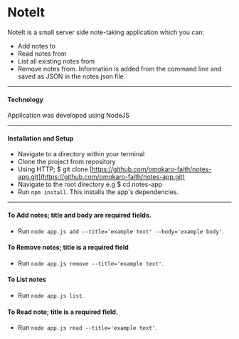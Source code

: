 # NoteIt

NoteIt is a small server side note-taking application which you can:
- Add notes to
- Read notes from
- List all existing notes from
- Remove notes from.
Information is added from the command line and saved as JSON in the notes.json file.
***
#### Technology
Application was developed using NodeJS
***
#### Installation and Setup
- Navigate to a directory within your terminal
- Clone the project from repository
- Using HTTP; $ git clone [https://github.com/omokaro-faith/notes-app.git](https://github.com/omokaro-faith/notes-app.git)
- Navigate to the root directory e.g $ cd notes-app
- Run `npm install`. This installs the app's dependencies.
***
#### To Add notes; title and body are required fields.
- Run `node app.js add --title='example text' --body='example body'`.

#### To Remove notes; title is a required field
- Run `node app.js remove --title='example text'`.

#### To List notes
- Run `node app.js list`.

#### To Read note; title is a required field.
- Run `node app.js read --title='example text'`.
